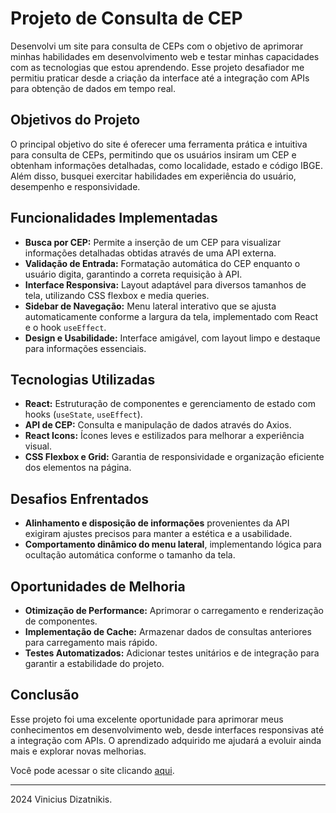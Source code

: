 # Projeto de Consulta de CEP

Desenvolvi um site para consulta de CEPs com o objetivo de aprimorar minhas habilidades em desenvolvimento web e testar minhas capacidades com as tecnologias que estou aprendendo. Esse projeto desafiador me permitiu praticar desde a criação da interface até a integração com APIs para obtenção de dados em tempo real.

## Objetivos do Projeto
O principal objetivo do site é oferecer uma ferramenta prática e intuitiva para consulta de CEPs, permitindo que os usuários insiram um CEP e obtenham informações detalhadas, como localidade, estado e código IBGE. Além disso, busquei exercitar habilidades em experiência do usuário, desempenho e responsividade.

## Funcionalidades Implementadas
- **Busca por CEP:** Permite a inserção de um CEP para visualizar informações detalhadas obtidas através de uma API externa.
- **Validação de Entrada:** Formatação automática do CEP enquanto o usuário digita, garantindo a correta requisição à API.
- **Interface Responsiva:** Layout adaptável para diversos tamanhos de tela, utilizando CSS flexbox e media queries.
- **Sidebar de Navegação:** Menu lateral interativo que se ajusta automaticamente conforme a largura da tela, implementado com React e o hook `useEffect`.
- **Design e Usabilidade:** Interface amigável, com layout limpo e destaque para informações essenciais.

## Tecnologias Utilizadas
- **React:** Estruturação de componentes e gerenciamento de estado com hooks (`useState`, `useEffect`).
- **API de CEP:** Consulta e manipulação de dados através do Axios.
- **React Icons:** Ícones leves e estilizados para melhorar a experiência visual.
- **CSS Flexbox e Grid:** Garantia de responsividade e organização eficiente dos elementos na página.

## Desafios Enfrentados
- **Alinhamento e disposição de informações** provenientes da API exigiram ajustes precisos para manter a estética e a usabilidade.
- **Comportamento dinâmico do menu lateral**, implementando lógica para ocultação automática conforme o tamanho da tela.

## Oportunidades de Melhoria
- **Otimização de Performance:** Aprimorar o carregamento e renderização de componentes.
- **Implementação de Cache:** Armazenar dados de consultas anteriores para carregamento mais rápido.
- **Testes Automatizados:** Adicionar testes unitários e de integração para garantir a estabilidade do projeto.

## Conclusão
Esse projeto foi uma excelente oportunidade para aprimorar meus conhecimentos em desenvolvimento web, desde interfaces responsivas até a integração com APIs. O aprendizado adquirido me ajudará a evoluir ainda mais e explorar novas melhorias.

Você pode acessar o site clicando [aqui](https://search-cep-beta-eight.vercel.app).

---
2024 Vinicius Dizatnikis.
